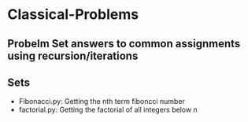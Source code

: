 # Classical-Problems
## Probelm Set answers to common assignments using recursion/iterations

## Sets
* Fibonacci.py: Getting the nth term fiboncci number
* factorial.py: Getting the factorial of all integers below n

